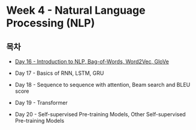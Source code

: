 # Week 4 - Natural Language Processing (NLP)

## 목차

* [Day 16 - Introduction to NLP, Bag-of-Words, Word2Vec, GloVe](./Day16.md)

* Day 17 - Basics of RNN, LSTM, GRU

* Day 18 - Sequence to sequence with attention, Beam search and BLEU score

* Day 19 - Transformer

* Day 20 - Self-supervised Pre-training Models, Other Self-supervised Pre-training Models
